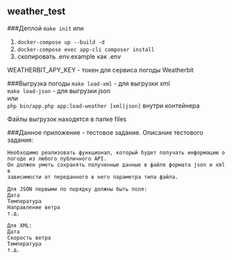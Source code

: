 ## weather_test

###Деплой
`make init`
или
1. `docker-compose up --build -d`
2. `docker-compose exec app-cli composer install`
3. скопировать .env.example как .env

WEATHERBIT_APY_KEY - токен для сервиса погоды Weatherbit

###Выгрузка погоды
`make load-xml` - для выгрузки xml  
`make load-json` - для выгрузки json  
или  
`php bin/app.php app:load-weather [xml|json]` внутри контейнера  

Файлы выгрузок находятся в папке files

###Данное приложение - тестовое задание. Описание тестового задания:
```
Необходимо реализовать функционал, который будет получать информацию о
погоде из любого публичного API.
Он должен уметь сохранять полученные данные в файле формата json и xml в
зависимости от переданного в него параметра типа файла.

Для JSON первыми по порядку должны быть поля:
Дата
Температура
Направление ветра
т.д.

Для XML:
Дата
Скорость ветра
Температура
т.д.
```
